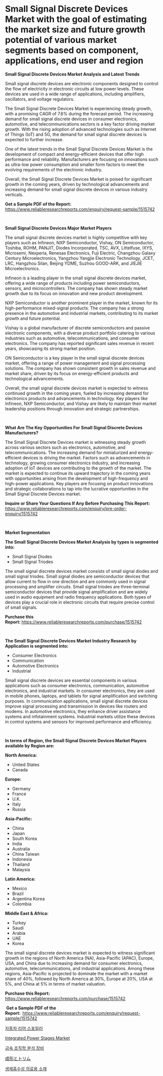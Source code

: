 <p><h1>Small Signal Discrete Devices Market with the goal of estimating the market size and future growth potential of various market segments based on component, applications, end user and region</h1></p><p><strong>Small Signal Discrete Devices Market Analysis and Latest Trends</strong></p>
<p><p>Small signal discrete devices are electronic components designed to control the flow of electricity in electronic circuits at low power levels. These devices are used in a wide range of applications, including amplifiers, oscillators, and voltage regulators.</p><p>The Small Signal Discrete Devices Market is experiencing steady growth, with a promising CAGR of 7.6% during the forecast period. The increasing demand for small signal discrete devices in consumer electronics, automotive, and telecommunications sectors is a key factor driving market growth. With the rising adoption of advanced technologies such as Internet of Things (IoT) and 5G, the demand for small signal discrete devices is expected to further increase.</p><p>One of the latest trends in the Small Signal Discrete Devices Market is the development of compact and energy-efficient devices that offer high performance and reliability. Manufacturers are focusing on innovations such as ultra-low power consumption and smaller form factors to meet the evolving requirements of the electronic industry.</p><p>Overall, the Small Signal Discrete Devices Market is poised for significant growth in the coming years, driven by technological advancements and increasing demand for small signal discrete devices in various industry verticals.</p></p>
<p><strong>Get a Sample PDF of the Report:&nbsp;</strong> <a href="https://www.reliableresearchreports.com/enquiry/request-sample/1515742">https://www.reliableresearchreports.com/enquiry/request-sample/1515742</a></p>
<p>&nbsp;</p>
<p><strong>Small Signal Discrete Devices Major Market Players</strong></p>
<p><p>The small signal discrete devices market is highly competitive with key players such as Infineon, NXP Semiconductor, Vishay, ON Semiconductor, Toshiba, ROHM, PANJIT, Diodes Incorporated, TSC, AVX, Littelfuse, IXYS, Microsemi, Nexperia, Renesas Electronics, Fuji Electric, Changzhou Galaxy Century Microelectronics, Yangzhou Yangjie Electronic Technology, JCET, LRC, Hangzhou Silan, Beijing YDME, Suzhou GOOD-ARK, and JIEJIE Microelectronics.</p><p>Infineon is a leading player in the small signal discrete devices market, offering a wide range of products including power semiconductors, sensors, and microcontrollers. The company has shown steady market growth due to its focus on innovation and new product development.</p><p>NXP Semiconductor is another prominent player in the market, known for its high-performance mixed-signal products. The company has a strong presence in the automotive and industrial markets, contributing to its market growth and future potential.</p><p>Vishay is a global manufacturer of discrete semiconductors and passive electronic components, with a diverse product portfolio catering to various industries such as automotive, telecommunications, and consumer electronics. The company has reported significant sales revenue in recent years, showcasing its strong market position.</p><p>ON Semiconductor is a key player in the small signal discrete devices market, offering a range of power management and signal processing solutions. The company has shown consistent growth in sales revenue and market share, driven by its focus on energy-efficient products and technological advancements.</p><p>Overall, the small signal discrete devices market is expected to witness continued growth in the coming years, fueled by increasing demand for electronics products and advancements in technology. Key players like Infineon, NXP Semiconductor, and Vishay are likely to maintain their market leadership positions through innovation and strategic partnerships.</p></p>
<p>&nbsp;</p>
<p><strong>What Are The Key Opportunities For Small Signal Discrete Devices Manufacturers?</strong></p>
<p><p>The Small Signal Discrete Devices market is witnessing steady growth across various sectors such as electronics, automotive, and telecommunications. The increasing demand for miniaturized and energy-efficient devices is driving the market. Factors such as advancements in technology, growing consumer electronics industry, and increasing adoption of IoT devices are contributing to the growth of the market. The market is expected to continue its upward trajectory in the coming years with opportunities arising from the development of high-frequency and high-power applications. Key players are focusing on product innovations and strategic collaborations to tap into the lucrative opportunities in the Small Signal Discrete Devices market.</p></p>
<p><strong>Inquire or Share Your Questions If Any Before Purchasing This Report:</strong> <a href="https://www.reliableresearchreports.com/enquiry/pre-order-enquiry/1515742">https://www.reliableresearchreports.com/enquiry/pre-order-enquiry/1515742</a></p>
<p>&nbsp;</p>
<p><strong>Market Segmentation</strong></p>
<p><strong>The Small Signal Discrete Devices Market Analysis by types is segmented into:</strong></p>
<p><ul><li>Small Signal Diodes</li><li>Small Signal Triodes</li></ul></p>
<p><p>The small signal discrete devices market consists of small signal diodes and small signal triodes. Small signal diodes are semiconductor devices that allow current to flow in one direction and are commonly used in signal processing and amplifier circuits. Small signal triodes are three-terminal semiconductor devices that provide signal amplification and are widely used in audio equipment and radio frequency applications. Both types of devices play a crucial role in electronic circuits that require precise control of small signals.</p></p>
<p><strong>Purchase this Report:&nbsp;</strong><a href="https://www.reliableresearchreports.com/purchase/1515742">https://www.reliableresearchreports.com/purchase/1515742</a></p>
<p>&nbsp;</p>
<p><strong>The Small Signal Discrete Devices Market Industry Research by Application is segmented into:</strong></p>
<p><ul><li>Consumer Electronics</li><li>Communication</li><li>Automotive Electronics</li><li>Industrial</li></ul></p>
<p><p>Small signal discrete devices are essential components in various applications such as consumer electronics, communication, automotive electronics, and industrial markets. In consumer electronics, they are used in mobile phones, laptops, and tablets for signal amplification and switching purposes. In communication applications, small signal discrete devices improve signal processing and transmission in devices like routers and modems. In automotive electronics, they enhance driver assistance systems and infotainment systems. Industrial markets utilize these devices in control systems and sensors for improved performance and efficiency.</p></p>
<p>&nbsp;</p>
<p><strong>In terms of Region, the Small Signal Discrete Devices Market Players available by Region are:</strong></p>
<p>
    <p> <strong> North America: </strong>
        <ul>
            <li>United States</li>
            <li>Canada</li>
        </ul>
        </p> 
    <p> <strong> Europe: </strong>
        <ul>
            <li>Germany</li>
            <li>France</li>
            <li>U.K.</li>
            <li>Italy</li>
            <li>Russia</li>
        </ul>
        </p> 
    <p> <strong> Asia-Pacific: </strong>
        <ul>
            <li>China</li>
            <li>Japan</li>
            <li>South Korea</li>
            <li>India</li>
            <li>Australia</li>
            <li>China Taiwan</li>
            <li>Indonesia</li>
            <li>Thailand</li>
            <li>Malaysia</li>
        </ul>
        </p> 
    <p> <strong> Latin America: </strong>
        <ul>
            <li>Mexico</li>
            <li>Brazil</li>
            <li>Argentina Korea</li>
            <li>Colombia</li>
        </ul>
        </p> 
    <p> <strong> Middle East & Africa: </strong>
        <ul>
            <li>Turkey</li>
            <li>Saudi</li>
            <li>Arabia</li>
            <li>UAE</li>
            <li>Korea</li>
        </ul>
    </p>
    </p>
<p><p>The small signal discrete devices market is expected to witness significant growth in the regions of North America (NA), Asia-Pacific (APAC), Europe, USA, and China due to increasing demand for consumer electronics, automotive, telecommunications, and industrial applications. Among these regions, Asia-Pacific is projected to dominate the market with a market share of 40%, followed by North America at 30%, Europe at 20%, USA at 5%, and China at 5% in terms of market valuation.</p></p>
<p><strong>Purchase this Report: </strong><a href="https://www.reliableresearchreports.com/purchase/1515742">https://www.reliableresearchreports.com/purchase/1515742</a></p>
<p>&nbsp;<strong>Get a Sample PDF of the Report:&nbsp;&nbsp;</strong><a href="https://www.reliableresearchreports.com/enquiry/request-sample/1515742">https://www.reliableresearchreports.com/enquiry/request-sample/1515742</a></p>
<p><strong></strong></p>
<p><p><a href="https://medium.com/@markkautzer2023_48478/%EC%9E%90%EB%8F%99%EC%B0%A8-%ED%9B%84%EB%A9%B4-%EC%8A%A4%ED%8F%AC%EC%9D%BC%EB%9F%AC-%EC%8B%9C%EC%9E%A5%EC%9D%80-%EC%8B%9C%EC%9E%A5-%EC%A0%90%EC%9C%A0%EC%9C%A8-%ED%81%AC%EA%B8%B0-%EB%B0%8F-2031%EB%85%84%EA%B9%8C%EC%A7%80-%EC%98%88%EC%83%81%EB%90%9C-%EC%98%88%EC%B8%A1%EC%97%90-%EC%B4%88%EC%A0%90%EC%9D%84-%EB%A7%9E%EC%B6%94%EA%B3%A0-%EC%9E%88%EC%8A%B5%EB%8B%88%EB%8B%A4-6657277bc61e">자동차 리어 스포일러</a></p><p><a href="https://github.com/ChiragRp1/Market-Research-Report-List-4/blob/main/integrated-power-stages-market.md">Integrated Power Stages Market</a></p><p><a href="https://github.com/akzkkws047661437/Market-Research-Report-List-1/blob/main/260733913419.md">금속 조직학 분석 장비</a></p><p><a href="https://github.com/wkuactfdzwizk06/Market-Research-Report-List-1/blob/main/219957314294.md">成形とトリム</a></p><p><a href="https://medium.com/@sweetums856856/%EC%83%9D%EC%B2%B4-%ED%9D%A1%EC%88%98%EC%84%B1-%EC%9D%98%EB%A3%8C%EC%9A%A9-%EC%9E%AC%EB%A3%8C-%EC%8B%9C%EC%9E%A5-%EC%8B%9C%EC%9E%A5-%EC%A0%90%EC%9C%A0%EC%9C%A8-%EC%8B%9C%EC%9E%A5-%EB%8F%99%ED%96%A5-%EB%B0%8F-%EB%AF%B8%EB%9E%98-%EC%84%B1%EC%9E%A5-%ED%83%90%EC%83%89-96dcdb222f68">생체흡수성 의료용 소재</a></p></p>